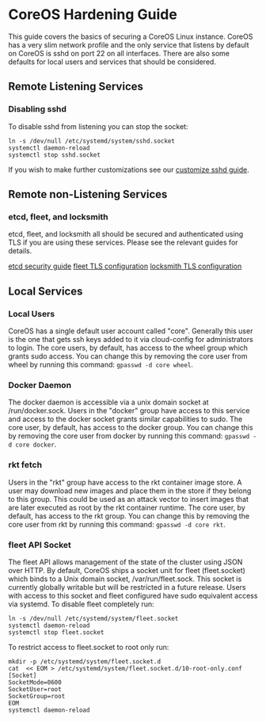 # CoreOS Hardening Guide

This guide covers the basics of securing a CoreOS Linux instance. CoreOS has a very slim network profile and the only service that listens by default on CoreOS is sshd on port 22 on all interfaces. There are also some defaults for local users and services that should be considered.

## Remote Listening Services

### Disabling sshd

To disable sshd from listening you can stop the socket:

```
ln -s /dev/null /etc/systemd/system/sshd.socket
systemctl daemon-reload
systemctl stop sshd.socket
```

If you wish to make further customizations see our [customize sshd guide](https://coreos.com/os/docs/latest/customizing-sshd.html).

## Remote non-Listening Services

### etcd, fleet, and locksmith

etcd, fleet, and locksmith all should be secured and authenticated using TLS if you are using these services. Please see the relevant guides for details.

[etcd security guide](https://coreos.com/etcd/docs/2.2.0/security.html)
[fleet TLS configuration](https://coreos.com/os/docs/latest/cloud-config.html#fleet)
[locksmith TLS configuration](https://coreos.com/os/docs/latest/cloud-config.html#locksmith)

## Local Services

### Local Users

CoreOS has a single default user account called "core". Generally this user is the one that gets ssh keys added to it via cloud-config for administrators to login. The core users, by default, has access to the wheel group which grants sudo access. You can change this by removing the core user from wheel by running this command: `gpasswd -d core wheel`.

### Docker Daemon

The docker daemon is accessible via a unix domain socket at /run/docker.sock. Users in the "docker" group have access to this service and access to the docker socket grants similar capabilities to sudo. The core user, by default, has access to the docker group. You can change this by removing the core user from docker by running this command: `gpasswd -d core docker`.

### rkt fetch

Users in the "rkt" group have access to the rkt container image store. A user may download new images and place them in the store if they belong to this group. This could be used as an attack vector to insert images that are later executed as root by the rkt container runtime. The core user, by default, has access to the rkt group. You can change this by removing the core user from rkt by running this command: `gpasswd -d core rkt`.

### fleet API Socket

The fleet API allows management of the state of the cluster using JSON over HTTP. By default, CoreOS ships a socket unit for fleet (fleet.socket) which binds to a Unix domain socket, /var/run/fleet.sock. This socket is currently globally writable but will be restricted in a future release. Users with access to this socket and fleet configured have sudo equivalent access via systemd. To disable fleet completely run: 

```
ln -s /dev/null /etc/systemd/system/fleet.socket
systemctl daemon-reload
systemctl stop fleet.socket
```

To restrict access to fleet.socket to root only run:

```
mkdir -p /etc/systemd/system/fleet.socket.d
cat  << EOM > /etc/systemd/system/fleet.socket.d/10-root-only.conf
[Socket]
SocketMode=0600
SocketUser=root
SocketGroup=root
EOM
systemctl daemon-reload
```
